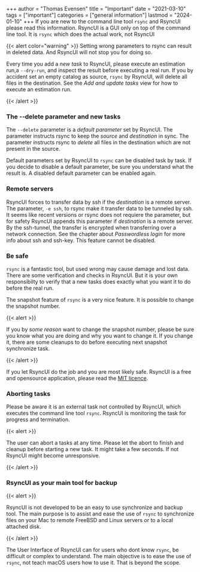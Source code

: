 +++
author = "Thomas Evensen"
title = "Important"
date = "2021-03-10"
tags = ["important"]
categories = ["general information"]
lastmod = "2024-01-10"
+++
If you are new to the command line tool `rsync` and RsyncUI please read this information. RsyncUI is a GUI only on top of the command
line tool. It is `rsync` which does the actual work, not RsyncUI

{{< alert color="warning" >}}
Setting wrong parameters to rsync can result in deleted data. And RsyncUI will not stop you for doing so.

Every time you add a *new task* to RsyncUI, please execute an estimation run,a `--dry-run`, and inspect the result before
executing a real run. If you by accident set an empty catalog as source, `rsync` by RsyncUI, will delete all files in the destination.
See the *Add and update tasks* view for how to execute an estimation run.

{{< /alert >}}

### The --delete parameter and new tasks

The `--delete` parameter is a *default parameter* set by RsyncUI. The parameter instructs rsync to keep the *source* and *destination*
in sync. The parameter instructs rsync to *delete* all files in the destination which are not present in the source.

Default parameters set by RsyncUI to `rsync` can be disabled task by task. If you decide to disable a default parameter,
be sure you understand what the result is. A disabled default parameter can be enabled again.

### Remote servers

RsyncUI forces to transfer data by ssh if the *destination* is a remote server. The parameter, `-e ssh`, to rsync make it
transfer data to be tunneled by ssh. It seems like recent versions or rsync does not requiere the parameter, but for
safety RsyncUI appends this parameter if *destination* is a remote server. By the ssh-tunnel, the transfer is
encrypted when transferring over a network connection. See the chapter about *Passwordless login* for more info about
ssh and ssh-key. This feature cannot be disabled.

### Be safe

`rsync` is a fantastic tool, but used wrong may cause damage and lost data. There are some verification and checks in RsyncUI.
But it is your own responsibilty to verify that a new tasks does exactly what you want it to do before the real run.

The snapshot feature of `rsync` is a very nice feature. It is possible to change the snapshot number.

{{< alert >}}

If you by *some reason* want to change the snapshot number, please be sure you know what you are doing and why you want to change it.
If you change it, there are some cleanups to do before executing next snapshot synchronize task.

{{< /alert >}}

If you let RsyncUI do the job and you are most likely safe. RsyncUI is a free and opensource application,
please read the [MIT licence](/docs/license/).

### Aborting tasks

Please be aware it is an external task not controlled by RsyncUI, which executes the command line tool `rsync`.
RsyncUI is monitoring the task for progress and termination.

{{< alert >}}

The user can abort a tasks at any time. Please let the abort to finish and cleanup before starting a new task. It might take a
few seconds. If not RsyncUI might become unresponsive.

{{< /alert >}}

### RsyncUI as your main tool for backup

{{< alert >}}

RsyncUI is not developed to be an easy to use synchronize and backup tool. The main purpose is to assist and ease the
use of `rsync` to synchronize files on your Mac to remote FreeBSD and Linux servers or to a local attached disk.

{{< /alert >}}

The User Interface of RsyncUI can for users who dont know `rsync`, be difficult or complex to understand. The main
objective is to ease the use of `rsync`, not teach macOS users how to use it. That is beyond the scope.
